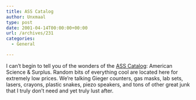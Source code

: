 ```yaml
---
title: ASS Catalog
author: Unxmaal
type: post
date: 2001-04-14T00:00:00+00:00
url: /archives/231
categories:
  - General

---
```

I can&#8217;t begin to tell you of the wonders of the <A HREF="http://www.sciplus.com/">ASS Catalog</A>: American Science & Surplus. Random bits of everything cool are located here for extremely low prices. We&#8217;re talking Gieger counters, gas masks, lab sets, lasers, crayons, plastic snakes, piezo speakers, and tons of other great junk that I truly don&#8217;t need and yet truly lust after.